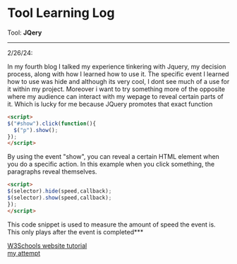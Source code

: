 # Tool Learning Log

Tool: **JQery**

---

2/26/24:

In my fourth blog I talked my experience tinkering with Jquery, my decision process, along with how I learned how to use it. The specific event I learned how to use was hide and although its very cool, I dont see much of a use for it within my project. Moreover i want to try something more of the opposite where my audience can interact with my wepage to reveal certain parts of it. Which is lucky for me because JQuery promotes that exact function 

```html
<script>
$("#show").click(function(){
  $("p").show();
});
</script>
```

By using the event "show", you can reveal a certain HTML element when you do a specific action. In this example when you click something, the paragraphs reveal themselves. 


```html
<script>
$(selector).hide(speed,callback);
$(selector).show(speed,callback);
});
</script>
```

This code snippet is used to measure the amount of speed the event is. This only plays after the event is completed***

[W3Schools website tutorial](https://www.w3schools.com/jquery/jquery_hide_show.asp)   
[my attempt](https://www.w3schools.com/jquery/tryit.asp?filename=tryjquery_hide_show)

<!-- 
* Links you used today (websites, videos, etc)
* Things you tried, progress you made, etc
* Challenges, a-ha moments, etc
* Questions you still have
* What you're going to try next
-->
